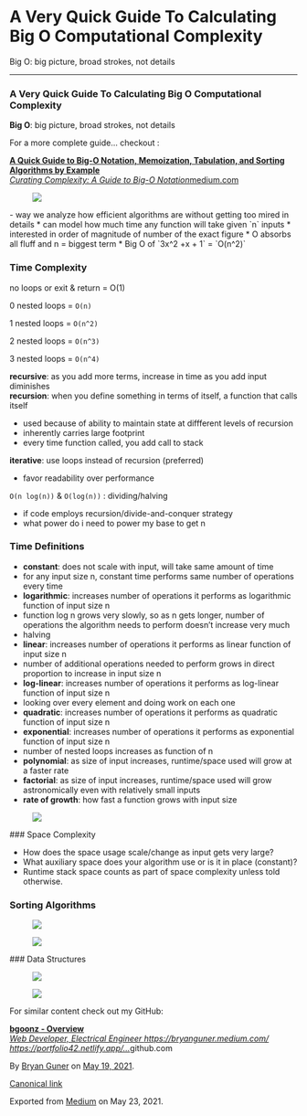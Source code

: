 # A Very Quick Guide To Calculating Big O Computational Complexity

Big O: big picture, broad strokes, not details

---

### A Very Quick Guide To Calculating Big O Computational Complexity

**Big O**: big picture, broad strokes, not details

For a more complete guide… checkout :

<a href="https://medium.com/star-gazers/a-quick-guide-to-big-o-notation-memoization-tabulation-and-sorting-algorithms-by-example-803ff193c522" class="markup--anchor markup--mixtapeEmbed-anchor" title="https://medium.com/star-gazers/a-quick-guide-to-big-o-notation-memoization-tabulation-and-sorting-algorithms-by-example-803ff193c522"><strong>A Quick Guide to Big-O Notation, Memoization, Tabulation, and Sorting Algorithms by Example</strong><br />
<em>Curating Complexity: A Guide to Big-O Notation</em>medium.com</a><a href="https://medium.com/star-gazers/a-quick-guide-to-big-o-notation-memoization-tabulation-and-sorting-algorithms-by-example-803ff193c522" class="js-mixtapeImage mixtapeImage u-ignoreBlock"></a>

<figure><img src="https://cdn-images-1.medium.com/max/800/0*lte81mEvgEPYXodB.png" class="graf-image" /></figure>-   <span id="28b6">way we analyze how efficient algorithms are without getting too mired in details</span>
*   <span id="4141">can model how much time any function will take given `n` inputs</span>
*   <span id="9479">interested in order of magnitude of number of the exact figure</span>
*   <span id="8fe1">O absorbs all fluff and n = biggest term</span>
*   <span id="a9c8">Big O of `3x^2 +x + 1` = `O(n^2)`</span>

### Time Complexity

no loops or exit & return = O(1)

0 nested loops = `O(n)`

1 nested loops = `O(n^2)`

2 nested loops = `O(n^3)`

3 nested loops = `O(n^4)`

**recursive**: as you add more terms, increase in time as you add input diminishes  
**recursion**: when you define something in terms of itself, a function that calls itself

- <span id="f455">used because of ability to maintain state at diffferent levels of recursion</span>
- <span id="f168">inherently carries large footprint</span>
- <span id="5510">every time function called, you add call to stack</span>

**iterative**: use loops instead of recursion (preferred)

- favor readability over performance

`O(n log(n))` & `O(log(n))` : dividing/halving

- <span id="4f7e">if code employs recursion/divide-and-conquer strategy</span>
- <span id="d1cc">what power do i need to power my base to get n</span>

### Time Definitions

- <span id="9aad">**constant**: does not scale with input, will take same amount of time</span>
- <span id="3a19">for any input size n, constant time performs same number of operations every time</span>
- <span id="bf51">**logarithmic**: increases number of operations it performs as logarithmic function of input size n</span>
- <span id="93d5">function log n grows very slowly, so as n gets longer, number of operations the algorithm needs to perform doesn’t increase very much</span>
- <span id="a2cf">halving</span>
- <span id="46c0">**linear**: increases number of operations it performs as linear function of input size n</span>
- <span id="5f16">number of additional operations needed to perform grows in direct proportion to increase in input size n</span>
- <span id="ab93">**log-linear**: increases number of operations it performs as log-linear function of input size n</span>
- <span id="0459">looking over every element and doing work on each one</span>
- <span id="bd8a">**quadratic**: increases number of operations it performs as quadratic function of input size n</span>
- <span id="dc41">**exponential**: increases number of operations it performs as exponential function of input size n</span>
- <span id="71fc">number of nested loops increases as function of n</span>
- <span id="8253">**polynomial**: as size of input increases, runtime/space used will grow at a faster rate</span>
- <span id="8827">**factorial**: as size of input increases, runtime/space used will grow astronomically even with relatively small inputs</span>
- <span id="040c">**rate of growth**: how fast a function grows with input size</span>

<figure><img src="https://cdn-images-1.medium.com/max/800/1*5t2u8n1uKhioIzZIXX2zbg.png" class="graf-image" /></figure>### Space Complexity

- <span id="403b">How does the space usage scale/change as input gets very large?</span>
- <span id="5f20">What auxiliary space does your algorithm use or is it in place (constant)?</span>
- <span id="b207">Runtime stack space counts as part of space complexity unless told otherwise.</span>

### Sorting Algorithms

<figure><img src="https://cdn-images-1.medium.com/max/800/1*HhXmG2cNdg8y4ZCCQGTyuQ.png" class="graf-image" /></figure><figure><img src="https://cdn-images-1.medium.com/max/800/1*ULeXxVCDkF73GwhsxyM_2g.png" class="graf-image" /></figure>### Data Structures

<figure><img src="https://cdn-images-1.medium.com/max/1200/1*hkZWlUgFyOSaLD5Uskv0tQ.png" class="graf-image" /></figure>

<figure><img src="https://cdn-images-1.medium.com/max/2560/1*COjzunj0-FsMJ0d7v7Z-6g.png" class="graf-image" /></figure>

For similar content check out my GitHub:

<a href="https://github.com/bgoonz" class="markup--anchor markup--mixtapeEmbed-anchor" title="https://github.com/bgoonz"><strong>bgoonz - Overview</strong><br />
<em>Web Developer, Electrical Engineer https://bryanguner.medium.com/ https://portfolio42.netlify.app/…</em>github.com</a><a href="https://github.com/bgoonz" class="js-mixtapeImage mixtapeImage u-ignoreBlock"></a>

By <a href="https://medium.com/@bryanguner" class="p-author h-card">Bryan Guner</a> on [May 19, 2021](https://medium.com/p/eb1557e85fa3).

<a href="https://medium.com/@bryanguner/a-very-quick-guide-to-calculating-big-o-computational-complexity-eb1557e85fa3" class="p-canonical">Canonical link</a>

Exported from [Medium](https://medium.com) on May 23, 2021.
